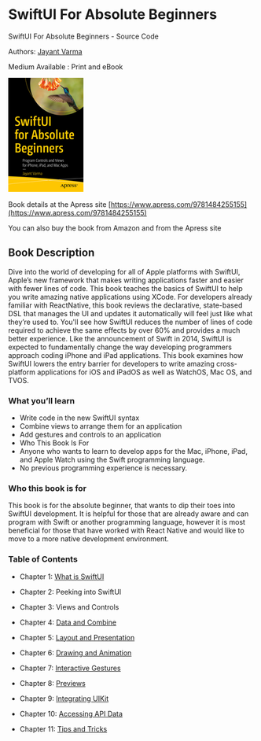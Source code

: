 # SwiftUI For Absolute Beginners
SwiftUI For Absolute Beginners - Source Code

Authors: [Jayant Varma](http://www.oz-apps.com)

Medium Available : Print and eBook
 

![Book Cover](https://github.com/JayantVarma/SwiftUIForBeginners/blob/master/bookCoverSmall.jpg)

Book details at the Apress site [https://www.apress.com/9781484255155](https://www.apress.com/9781484255155)

You can also buy the book from Amazon and from the Apress site 

## Book Description
Dive into the world of developing for all of Apple platforms with SwiftUI, Apple’s new framework that makes writing applications faster and easier with fewer lines of code. This book teaches the basics of SwiftUI to help you write amazing native applications using XCode.
For developers already familiar with ReactNative, this book reviews the declarative, state-based DSL that manages the UI and updates it automatically will feel just like what they’re used to. You'll see how SwiftUI reduces the number of lines of code required to achieve the same effects by over 60% and provides a much better experience. 
Like the announcement of Swift in 2014, SwiftUI is expected to fundamentally change the way developing programmers approach coding iPhone and iPad applications. This book examines how SwiftUI lowers the entry barrier for developers to write amazing cross-platform applications for iOS and iPadOS as well as WatchOS, Mac OS, and TVOS. 

### What you’ll learn
* Write code in the new SwiftUI syntax
* Combine views to arrange them for an application
* Add gestures and controls to an application
* Who This Book Is For
* Anyone who wants to learn to develop apps for the Mac, iPhone, iPad, and Apple Watch using the Swift programming language.
* No previous programming experience is necessary.

### Who this book is for

This book is for the absolute beginner, that wants to dip their toes into SwiftUI development. It is helpful for those that are already aware and can program with Swift or another programming language, however it is most beneficial for those that have worked with React Native and would like to move to a more native development environment.

### Table of Contents

* Chapter 1: [What is SwiftUI](https://github.com/JayantVarma/SwiftUIForBeginners/tree/master/Chapter01)

* Chapter 2: Peeking into SwiftUI

* Chapter 3: Views and Controls

* Chapter 4: [Data and Combine](https://github.com/JayantVarma/SwiftUIForBeginners/tree/master/Chapter04)

* Chapter 5: [Layout and Presentation](https://github.com/JayantVarma/SwiftUIForBeginners/tree/master/Chapter05)

* Chapter 6: [Drawing and Animation](https://github.com/JayantVarma/SwiftUIForBeginners/tree/master/Chapter06)

* Chapter 7: [Interactive Gestures](https://github.com/JayantVarma/SwiftUIForBeginners/tree/master/Chapter07)

* Chapter 8: [Previews](https://github.com/JayantVarma/SwiftUIForBeginners/tree/master/Chapter08)

* Chapter 9: [Integrating UIKit](https://github.com/JayantVarma/SwiftUIForBeginners/tree/master/Chapter09)

* Chapter 10: [Accessing API Data](https://github.com/JayantVarma/SwiftUIForBeginners/tree/master/Chapter10)

* Chapter 11: [Tips and Tricks](https://github.com/JayantVarma/SwiftUIForBeginners/tree/master/Chapter11)
